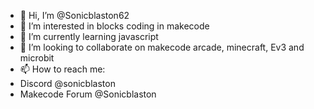 - 👋 Hi, I’m @Sonicblaston62
- 👀 I’m interested in blocks coding in makecode
- 🌱 I’m currently learning javascript
- 💞️ I’m looking to collaborate on makecode arcade, minecraft, Ev3 and microbit
- 📫 How to reach me:
- Discord @sonicblaston
- Makecode Forum @Sonicblaston


<!---
Sonicblaston62/Sonicblaston62 is a ✨ special ✨ repository because its `README.md` (this file) appears on your GitHub profile.
You can click the Preview link to take a look at your changes.
--->
